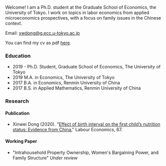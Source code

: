<!-- ## Welcome -->

Welcome! I am a Ph.D. student at the Graduate School of Economics, the University of Tokyo. I work on topics in labor economics from applied microeconomics prospectives, with a focus on family issues in the Chinese context.   

Email: xwdong@g.ecc.u-tokyo.ac.jp  

You can find my cv as pdf [here](https://drive.google.com/file/d/1VedH1-s6LjRdiK-QbTbDy0ZTWGW6lOqD/view?usp=sharing).

### Education

- 2019 -  Ph.D. Student, Graduate School of Economics, The University of Tokyo
- 2019    M.A. in Economics, The University of Tokyo
- 2017    B.A. in Economics, Renmin University of China
- 2017    B.S. in Applied Mathematics, Renmin University of China

### Research
#### Publication
- Xinwei Dong (2020). "[Effect of birth interval on the first child’s nutrition status: Evidence from China.](https://doi.org/10.1016/j.labeco.2020.101909)" Labour Economics, 67.
#### Working Paper
- "Intrahousehold Property Ownership, Women's Bargaining Power, and Family Structure" *Under review*
